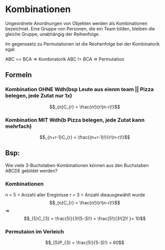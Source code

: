# Kombinationen

Ungeordnete Anordnungen von Objekten werden als Kombinationen bezeichnet.
Eine Gruppe von Personen, die ein Team bilden, bleiben die gleiche Gruppe, unabhängig der Reihenfolge.

Im gegensaetz zu Permutationen ist die Reohenfolge bei der Kombinatorik egal:

ABC == BCA => Kombinatorik
ABC != BCA => Permutation

## Formeln
### Kombination OHNE Wdh(bsp Leute aus eienm team || Pizza belegen, jede Zutat nur 1x)
$$_{n}C_{r} =   \frac{n!}{r!(n-r)!}$$
### Kombination MIT Wdh(b Pizza belegen, jede Zutat kann mehrfach)
$$_{n+r-1}C_{r} =   \frac{(n+r-1)!}{r!(n-r)!}$$

## Bsp:
Wie viele 3-Buchstaben-Kombinationen können aus den Buchstaben ABCDE gebildet werden?
### Kombinationen
n = 5 = Anzahl aller Ereginisse
r = 3 = Anzahl dieausgewählt wurde
$$_{n}C_{r} =   \frac{n!}{r!(n-r)!}$$
=> 
$$_{5}C_{3} =   \frac{5!}{3!(5-3)!} =  \frac{5!}{3!(2)! }= 10$$
### Permutaion im Verleich
$$_{5}P_{3} =   \frac{5!}{5-3)!} = 60$$


